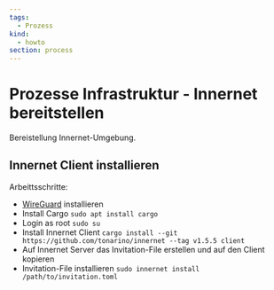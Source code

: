 ```yaml
---
tags:
  - Prozess
kind:
  - howto
section: process
---
```


# Prozesse Infrastruktur - Innernet bereitstellen

Bereistellung Innernet-Umgebung.

## Innernet Client installieren

Arbeittsschritte:

- [WireGuard](https://www.wireguard.com/install/) installieren
- Install Cargo `sudo apt install cargo`
- Login as root `sudo su`
- Install Innernet Client `cargo install --git https://github.com/tonarino/innernet --tag v1.5.5 client`
- Auf Innernet Server das Invitation-File erstellen und auf den Client kopieren
- Invitation-File installieren `sudo innernet install /path/to/invitation.toml`

